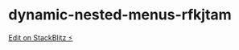 # dynamic-nested-menus-rfkjtam

[Edit on StackBlitz ⚡️](https://stackblitz.com/edit/dynamic-nested-menus-gzvdbu)